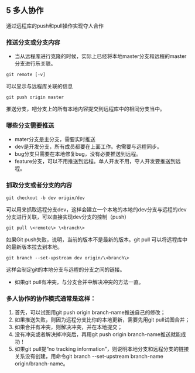 
## 5 多人协作

通过远程库的push和pull操作实现夺人合作

### **推送分支或分支内容**

-   当从远程库进行克隆的时候，实际上已经将本地master分支和远程的master分支进行乐关联。

```
git remote [-v]
```
可以显示与远程库关联的信息

```
git push origin master
```

推送分支，吧分支上的所有本地内容提交到远程库中的相同分支当中。

### **哪些分支需要推送**
- mater分支是主分支，需要实时推送
- dev是开发分支，所有成员都要在上面工作。也需要与远程同步。
- bug分支只需要在本地修复bug，没有必要推送到远程。
- feature分支，可以不用推送到远程。单人开发不用，夺人开发要推送到远程。

### **抓取分支或者分支的内容**

```
git checkout -b dev origin/dev
```
可以用来抓取远程分支dev，这样会建立一个本地的本地的dev分支与远程的dev分支进行关联，可以直接实现dev分支的控制（push）

```
git pull \<remote\> \<branch\>
```

如果Git push失败，说明，当前的版本不是最新的版本。git pull
可以将远程库中的最新版本拉去到本地。

```
git branch --set-upstream dev origin/\<branch\>
```
这样会制定git的本地分支与远程的分支之间的链接。

-  如果git pull有冲突，与分支合并中解决冲突的方法一直。

### **多人协作的协作模式通常是这样：**

1. 首先，可以试图⽤git push origin branch-name推送自己的修改；
2. 如果推送失败，则因为远程分支比你的本地更新，需要先用git pull试图合并；
3. 如果合并有冲突，则解决冲突，并在本地提交；
4. 没有冲突或者解决掉冲突后，再用git push origin branch-name推送就能成功！
5. 如果git pull提“no tracking information”，则说明本地分支和远程分支的链接关系没有创建，用命令git branch --set-upstream branch-name origin/branch-name。
